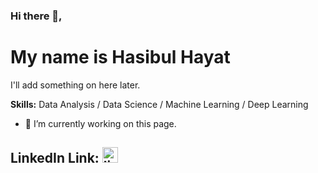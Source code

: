### Hi there 👋, 
# My name is Hasibul Hayat

I'll add something on here later.

**Skills:** Data Analysis / Data Science / Machine Learning / Deep Learning

- 🔭 I’m currently working on this page. 


## **LinkedIn Link:** [<img src='https://cdn.jsdelivr.net/npm/simple-icons@3.0.1/icons/linkedin.svg' alt='linkedin' height='25'>](https://www.linkedin.com/in/https://www.linkedin.com/in/hasibulhayat//)  



